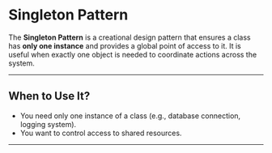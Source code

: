 
# Singleton Pattern

The **Singleton Pattern** is a creational design pattern that ensures a class has **only one instance** and provides a global point of access to it. It is useful when exactly one object is needed to coordinate actions across the system.

---

## When to Use It?

- You need only one instance of a class (e.g., database connection, logging system).
- You want to control access to shared resources.

---

